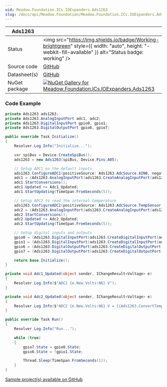 ```yaml
---
uid: Meadow.Foundation.ICs.IOExpanders.Ads1263
slug: /docs/api/Meadow.Foundation/Meadow.Foundation.ICs.IOExpanders.Ads1263
---
```


| Ads1263 | |
|--------|--------|
| Status | <img src="https://img.shields.io/badge/Working-brightgreen" style={{ width: "auto", height: "-webkit-fill-available" }} alt="Status badge: working" /> |
| Source code | [GitHub](https://github.com/WildernessLabs/Meadow.Foundation/tree/main/Source/Meadow.Foundation.Peripherals/ICs.IOExpanders.Ads1263) |
| Datasheet(s) | [GitHub](https://github.com/WildernessLabs/Meadow.Foundation/tree/main/Source/Meadow.Foundation.Peripherals/ICs.IOExpanders.Ads1263/Datasheet) |
| NuGet package | <a href="https://www.nuget.org/packages/Meadow.Foundation.ICs.IOExpanders.Ads1263/" target="_blank"><img src="https://img.shields.io/nuget/v/Meadow.Foundation.ICs.IOExpanders.Ads1263.svg?label=Meadow.Foundation.ICs.IOExpanders.Ads1263" alt="NuGet Gallery for Meadow.Foundation.ICs.IOExpanders.Ads1263" /></a> |
### Code Example

```csharp
private Ads1263 ads1263;
private Ads1263.AnalogInputPort adc1, adc2;
private Ads1263.DigitalInputPort gpio0, gpio1;
private Ads1263.DigitalOutputPort gpio6, gpio7;

public override Task Initialize()
{
    Resolver.Log.Info("Initialize...");

    var spiBus = Device.CreateSpiBus();
    ads1263 = new Ads1263(spiBus, Device.Pins.A05);

    // Setup ADC1 on the default inputs
    ads1263.ConfigureADC1(positiveSource: Ads1263.AdcSource.AIN0, negativeSource: Ads1263.AdcSource.AIN1);
    adc1 = (Ads1263.AnalogInputPort)ads1263.CreateAnalogInputPort(ads1263.Pins.ADC1, 1, TimeSpan.Zero, 2.5.Volts());
    adc1.StartConversions();
    adc1.Updated += Adc1_Updated;
    adc1.StartUpdating(TimeSpan.FromSeconds(5));

    // Setup ADC2 to read the internal temperature
    ads1263.ConfigureADC2(positiveSource: Ads1263.AdcSource.TempSensor, negativeSource: Ads1263.AdcSource.TempSensor);
    adc2 = (Ads1263.AnalogInputPort)ads1263.CreateAnalogInputPort(ads1263.Pins.ADC2, 1, TimeSpan.Zero, 2.5.Volts());
    adc2.StartConversions();
    adc2.Updated += Adc2_Updated;
    adc2.StartUpdating(TimeSpan.FromSeconds(5));

    // Setup digital inputs and outputs
    gpio0 = (Ads1263.DigitalInputPort)ads1263.CreateDigitalInputPort(ads1263.Pins.GPIO0);
    gpio1 = (Ads1263.DigitalInputPort)ads1263.CreateDigitalInputPort(ads1263.Pins.GPIO1);
    gpio6 = (Ads1263.DigitalOutputPort)ads1263.CreateDigitalOutputPort(ads1263.Pins.GPIO6);
    gpio7 = (Ads1263.DigitalOutputPort)ads1263.CreateDigitalOutputPort(ads1263.Pins.GPIO7);

    return base.Initialize();
}

private void Adc1_Updated(object sender, IChangeResult<Voltage> e)
{
    Resolver.Log.Info($"ADC1 {e.New.Volts:N6} V");
}

private void Adc2_Updated(object sender, IChangeResult<Voltage> e)
{
    Resolver.Log.Info($"ADC2 {e.New.Volts:N6} V = {(Ads1263.ConvertTempSensor(e.New)):N2} °C");
}

public override Task Run()
{
    Resolver.Log.Info("Run...");

    while (true)
    {
        gpio7.State = gpio0.State;
        gpio6.State = !gpio1.State;

        Thread.Sleep(TimeSpan.FromSeconds(1));
    }
}

```

[Sample project(s) available on GitHub](https://github.com/WildernessLabs/Meadow.Foundation/tree/main/Source/Meadow.Foundation.Peripherals/ICs.IOExpanders.Ads1263/Samples/Ads1263_Sample)


